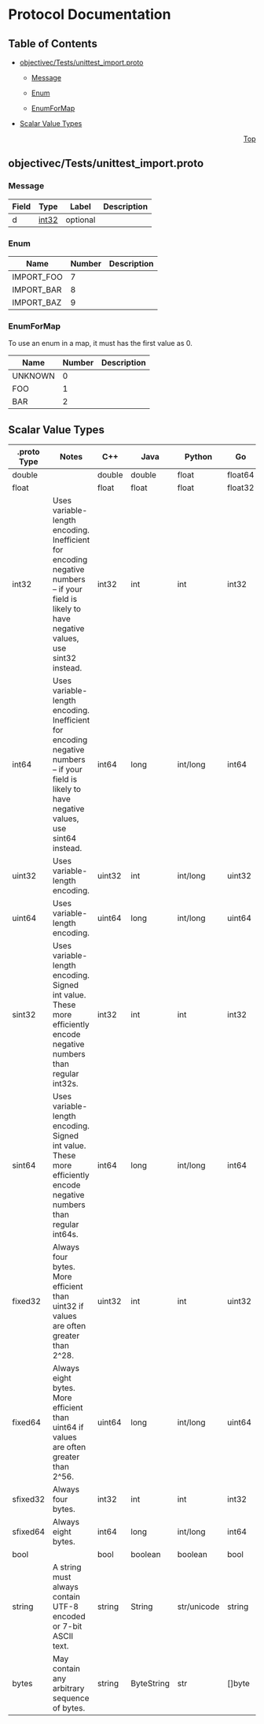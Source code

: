 # Protocol Documentation
<a name="top"></a>

## Table of Contents

- [objectivec/Tests/unittest_import.proto](#objectivec_Tests_unittest_import-proto)
    - [Message](#objc-protobuf-tests-import-Message)
  
    - [Enum](#objc-protobuf-tests-import-Enum)
    - [EnumForMap](#objc-protobuf-tests-import-EnumForMap)
  
- [Scalar Value Types](#scalar-value-types)



<a name="objectivec_Tests_unittest_import-proto"></a>
<p align="right"><a href="#top">Top</a></p>

## objectivec/Tests/unittest_import.proto



<a name="objc-protobuf-tests-import-Message"></a>

### Message



| Field | Type | Label | Description |
| ----- | ---- | ----- | ----------- |
| d | [int32](#int32) | optional |  |





 


<a name="objc-protobuf-tests-import-Enum"></a>

### Enum


| Name | Number | Description |
| ---- | ------ | ----------- |
| IMPORT_FOO | 7 |  |
| IMPORT_BAR | 8 |  |
| IMPORT_BAZ | 9 |  |



<a name="objc-protobuf-tests-import-EnumForMap"></a>

### EnumForMap
To use an enum in a map, it must has the first value as 0.

| Name | Number | Description |
| ---- | ------ | ----------- |
| UNKNOWN | 0 |  |
| FOO | 1 |  |
| BAR | 2 |  |


 

 

 



## Scalar Value Types

| .proto Type | Notes | C++ | Java | Python | Go | C# | PHP | Ruby |
| ----------- | ----- | --- | ---- | ------ | -- | -- | --- | ---- |
| <a name="double" /> double |  | double | double | float | float64 | double | float | Float |
| <a name="float" /> float |  | float | float | float | float32 | float | float | Float |
| <a name="int32" /> int32 | Uses variable-length encoding. Inefficient for encoding negative numbers – if your field is likely to have negative values, use sint32 instead. | int32 | int | int | int32 | int | integer | Bignum or Fixnum (as required) |
| <a name="int64" /> int64 | Uses variable-length encoding. Inefficient for encoding negative numbers – if your field is likely to have negative values, use sint64 instead. | int64 | long | int/long | int64 | long | integer/string | Bignum |
| <a name="uint32" /> uint32 | Uses variable-length encoding. | uint32 | int | int/long | uint32 | uint | integer | Bignum or Fixnum (as required) |
| <a name="uint64" /> uint64 | Uses variable-length encoding. | uint64 | long | int/long | uint64 | ulong | integer/string | Bignum or Fixnum (as required) |
| <a name="sint32" /> sint32 | Uses variable-length encoding. Signed int value. These more efficiently encode negative numbers than regular int32s. | int32 | int | int | int32 | int | integer | Bignum or Fixnum (as required) |
| <a name="sint64" /> sint64 | Uses variable-length encoding. Signed int value. These more efficiently encode negative numbers than regular int64s. | int64 | long | int/long | int64 | long | integer/string | Bignum |
| <a name="fixed32" /> fixed32 | Always four bytes. More efficient than uint32 if values are often greater than 2^28. | uint32 | int | int | uint32 | uint | integer | Bignum or Fixnum (as required) |
| <a name="fixed64" /> fixed64 | Always eight bytes. More efficient than uint64 if values are often greater than 2^56. | uint64 | long | int/long | uint64 | ulong | integer/string | Bignum |
| <a name="sfixed32" /> sfixed32 | Always four bytes. | int32 | int | int | int32 | int | integer | Bignum or Fixnum (as required) |
| <a name="sfixed64" /> sfixed64 | Always eight bytes. | int64 | long | int/long | int64 | long | integer/string | Bignum |
| <a name="bool" /> bool |  | bool | boolean | boolean | bool | bool | boolean | TrueClass/FalseClass |
| <a name="string" /> string | A string must always contain UTF-8 encoded or 7-bit ASCII text. | string | String | str/unicode | string | string | string | String (UTF-8) |
| <a name="bytes" /> bytes | May contain any arbitrary sequence of bytes. | string | ByteString | str | []byte | ByteString | string | String (ASCII-8BIT) |

